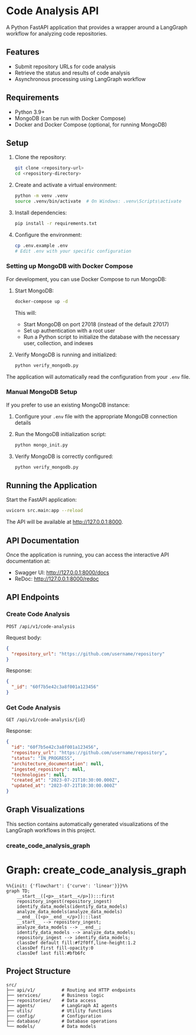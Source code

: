 # Code Analysis API

A Python FastAPI application that provides a wrapper around a LangGraph workflow for analyzing code repositories.

## Features

- Submit repository URLs for code analysis
- Retrieve the status and results of code analysis
- Asynchronous processing using LangGraph workflow

## Requirements

- Python 3.9+
- MongoDB (can be run with Docker Compose)
- Docker and Docker Compose (optional, for running MongoDB)

## Setup

1. Clone the repository:
   ```bash
   git clone <repository-url>
   cd <repository-directory>
   ```

2. Create and activate a virtual environment:
   ```bash
   python -m venv .venv
   source .venv/bin/activate  # On Windows: .venv\Scripts\activate
   ```

3. Install dependencies:
   ```bash
   pip install -r requirements.txt
   ```

4. Configure the environment:
   ```bash
   cp .env.example .env
   # Edit .env with your specific configuration
   ```

### Setting up MongoDB with Docker Compose

For development, you can use Docker Compose to run MongoDB:

1. Start MongoDB:
   ```bash
   docker-compose up -d
   ```

   This will:
   - Start MongoDB on port 27018 (instead of the default 27017)
   - Set up authentication with a root user
   - Run a Python script to initialize the database with the necessary user, collection, and indexes

2. Verify MongoDB is running and initialized:
   ```bash
   python verify_mongodb.py
   ```

The application will automatically read the configuration from your `.env` file.

### Manual MongoDB Setup

If you prefer to use an existing MongoDB instance:

1. Configure your `.env` file with the appropriate MongoDB connection details

2. Run the MongoDB initialization script:
   ```bash
   python mongo_init.py
   ```

3. Verify MongoDB is correctly configured:
   ```bash
   python verify_mongodb.py
   ```

## Running the Application

Start the FastAPI application:

```bash
uvicorn src.main:app --reload
```

The API will be available at http://127.0.0.1:8000.

## API Documentation

Once the application is running, you can access the interactive API documentation at:

- Swagger UI: http://127.0.0.1:8000/docs
- ReDoc: http://127.0.0.1:8000/redoc

## API Endpoints

### Create Code Analysis

```
POST /api/v1/code-analysis
```

Request body:
```json
{
  "repository_url": "https://github.com/username/repository"
}
```

Response:
```json
{
  "_id": "60f7b5e42c3a8f001a123456"
}
```

### Get Code Analysis

```
GET /api/v1/code-analysis/{id}
```

Response:
```json
{
  "id": "60f7b5e42c3a8f001a123456",
  "repository_url": "https://github.com/username/repository",
  "status": "IN_PROGRESS",
  "architecture_documentation": null,
  "ingested_repository": null,
  "technologies": null,
  "created_at": "2023-07-21T10:30:00.000Z",
  "updated_at": "2023-07-21T10:30:00.000Z"
}
```

## Graph Visualizations

This section contains automatically generated visualizations of the LangGraph workflows in this project.


### create_code_analysis_graph

# Graph: create_code_analysis_graph

```mermaid
%%{init: {'flowchart': {'curve': 'linear'}}}%%
graph TD;
	__start__([<p>__start__</p>]):::first
	repository_ingest(repository_ingest)
	identify_data_models(identify_data_models)
	analyze_data_models(analyze_data_models)
	__end__([<p>__end__</p>]):::last
	__start__ --> repository_ingest;
	analyze_data_models --> __end__;
	identify_data_models --> analyze_data_models;
	repository_ingest --> identify_data_models;
	classDef default fill:#f2f0ff,line-height:1.2
	classDef first fill-opacity:0
	classDef last fill:#bfb6fc

```



## Project Structure

```
src/
├── api/v1/          # Routing and HTTP endpoints
├── services/        # Business logic
├── repositories/    # Data access
├── agents/          # LangGraph AI agents
├── utils/           # Utility functions
├── config/          # Configuration
├── database/        # Database operations
└── models/          # Data models
```
